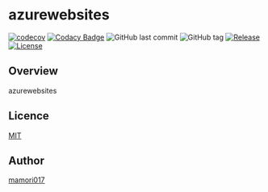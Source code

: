 # azurewebsites

[![codecov](https://codecov.io/gh/mamori017/azurewebsites/branch/master/graph/badge.svg)](https://codecov.io/gh/mamori017/azurewebsites)
[![Codacy Badge](https://api.codacy.com/project/badge/Grade/e3a8957c53564ae8b732d6d0ea46344a)](https://www.codacy.com/app/mamori017/azurewebsites?utm_source=github.com&amp;utm_medium=referral&amp;utm_content=mamori017/azurewebsites&amp;utm_campaign=Badge_Grade)
![GitHub last commit](https://img.shields.io/github/last-commit/mamori017/azurewebsites.svg)
![GitHub tag](https://img.shields.io/github/tag/mamori017/azurewebsites.svg)
[![Release](https://img.shields.io/github/release/mamori017/azurewebsites.svg)](https://github.com/mamori017/azurewebsites/releases/latest)
[![License](https://img.shields.io/github/license/mamori017/azurewebsites.svg)](https://github.com/mamori017/azurewebsites/blob/master/LICENSE)

## Overview

azurewebsites

## Licence

[MIT](https://github.com/mamori017/azurewebsites/blob/master/LICENSE)

## Author

[mamori017](https://github.com/mamori017)
